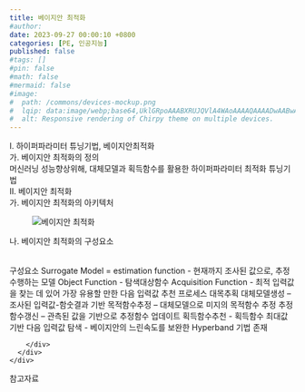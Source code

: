 ```yaml
---
title: 베이지안 최적화
#author: 
date: 2023-09-27 00:00:10 +0800
categories: [PE, 인공지능]
published: false
#tags: []
#pin: false
#math: false
#mermaid: false
#image:
#  path: /commons/devices-mockup.png
#  lqip: data:image/webp;base64,UklGRpoAAABXRUJQVlA4WAoAAAAQAAAADwAABwAAQUxQSDIAAAARL0AmbZurmr57yyIiqE8oiG0bejIYEQTgqiDA9vqnsUSI6H+oAERp2HZ65qP/VIAWAFZQOCBCAAAA8AEAnQEqEAAIAAVAfCWkAALp8sF8rgRgAP7o9FDvMCkMde9PK7euH5M1m6VWoDXf2FkP3BqV0ZYbO6NA/VFIAAAA
#  alt: Responsive rendering of Chirpy theme on multiple devices.
---
```


<div class="post-wrap">
  <div class="para">
    <div class="para-title">
      I. 하이퍼파라미터 튜닝기법, 베이지안최적화
    </div>
    <div class="para-cntnt">
      <div class="para">
        <div class="para-title">
          가. 베이지안 최적화의 정의
        </div>
        <div class="para-cntnt">
            머신러닝 성능향상위해, 대체모델과 획득함수를 활용한 하이퍼파라미터 최적화 튜닝기법
        </div>
      </div>
    </div>
  </div>
  
  <div class="para">
    <div class="para-title">
      II. 베이지안 최적화
    </div>
    <div class="para-cntnt">
      <div class="para">
        <div class="para-title">
          가. 베이지안 최적화의 아키텍처
        </div>
        <div class="para-cntnt">
          <figure class="post-figure">
            <img src="/assets/img/posts/베이지안-최적화.png" alt="베이지안 최적화">
<!--            <figcaption>Source: Unveiling the Metaverse: Exploring Emerging Trends, Multifaceted Perspectives, and Future Challenges</figcaption>-->
          </figure>
        </div>
      </div>
      <div class="para">
        <div class="para-title">
          나. 베이지안 최적화의 구성요소
        </div>
        <div class="para-cntnt">
          <table class="post-table">
          </table>
          구성요소
  Surrogate Model = estimation function - 현재까지 조사된 값으로, 추정 수행하는 모델
  Object Function - 탐색대상함수
  Acquisition Function - 최적 입력값을 찾는 데 있어 가장 유용할 만한 다음 입력값 추천
프로세스 대목추획
  대체모델생성 – 조사된 입력값-함숫결과 기반
  목적함수추정 – 대체모델으로 미지의 목적함수 추정
  추정함수갱신 – 관측된 값을 기반으로 추정함수 업데이트
  획득함수추천 - 획득함수 최대값 기반 다음 입력값 탐색
- 베이지안의 느린속도를 보완한 Hyperband 기법 존재

        </div>
      </div>
    </div>
  </div>

  <div class="refr-wrap">
    <div class="refr-title">
        참고자료
    </div>
    <ol class="refr-list">
    <!--    <li>(나현식, 최대선) <a target="_blank" href="https://scienceon.kisti.re.kr/commons/util/originalView.do?cn=JAKO202225948430499&oCn=JAKO202225948430499&dbt=JAKO&journal=NJOU00291864">메타버스 보안 위협 요소 및 대응 방안 검토</a></li>-->
    <!--    <li>(M. Uddin, S. Manickam, H. Ullah, M. Obaidat and A. Dandoush) <a target="_blank" href="https://ieeexplore.ieee.org/abstract/document/10138386">Unveiling the Metaverse: Exploring Emerging Trends, Multifaceted Perspectives, and Future Challenges</a></li>-->
    </ol>
  </div>
</div>
